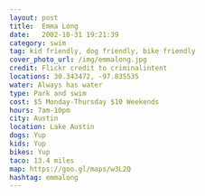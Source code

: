 ```yaml
---
layout: post
title:  Emma Long
date:   2002-10-31 19:21:39
category: swim
tag: kid friendly, dog friendly, bike friendly
cover_photo_url: /img/emmalong.jpg
credit: Flickr credit to criminalintent  
locations: 30.343472, -97.835535  
water: Always has water
type: Park and swim 
cost: $5 Monday-Thursday $10 Weekends
hours: 7am-10pm 
city: Austin
location: Lake Austin
dogs: Yup
kids: Yup
bikes: Yup
taco: 13.4 miles
map: https://goo.gl/maps/w3L2Q
hashtag: emmalong
---
```



